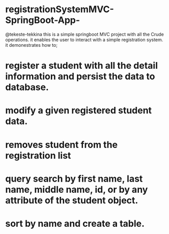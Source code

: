 # registrationSystemMVC-SpringBoot-App-
@tekeste-tekkina
this is a simple springboot MVC project with all the Crude operations. 
it enables the user to interact with a simple registration system.
it demonestrates how to;
# register a student with all the detail information and persist the data to database.
# modify a given registered student data.
# removes student from the registration list
# query search by first name, last name, middle name, id, or by any attribute of the student object.
# sort by name and create a table.

